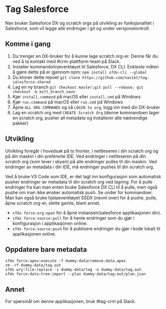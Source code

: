 # Tag Salesforce

Nav bruker Salesforce DX og scratch orgs på utvikling av funksjonalitet i Salesforce, som vil legge alle endringer i git og under versjonskontroll.

## Komme i gang

1. Du trenger en DX-bruker for å kunne lage scratch org-er. Denne får du ved å ta kontakt med #crm-plattform-team på Slack.
2. Installer kommandolinjeverktøyet til Salesforce, DX CLI. Enkleste måten å gjøre dette på er gjennom npm: `npm install sfdx-cli --global`
3. Du kloner dette repoet `git clone https://github.com/navikt/tag-salesforce-shared`
4. Lag en ny branch `git checkout master;git pull --rebase; git checkout -b mitt_branch_navn`
5. Kjør `install.command` på macOS eller `install.cmd` på Windows
6. Kjør `run.command` på macOS eller `run.cmd` på Windows
7. Åpne `ALL ORG COMMANDS` og så `LOGIN to org`, logg inn med din DX-bruker
8. Lag en scratch org med `CREATE Scratch Org` (denne kommandoen lager en scratch org, pusher all metadata og installerer alle nødvendige pakker)

## Utvikling

Utvikling foregår i hovedsak på to fronter, i nettleseren i din scratch org og på din maskin i din prefererte IDE. Ved endringer i nettleseren på din scratch org (som lever i skyen) på alle endringer pulles til din maskin. Ved endringer av metadata i din IDE, må endringer pushes til din scratch org.

Ved å bruke VS Code som IDE, er det lagt inn konfigurasjon som automatisk pusher endringer av metadata til din scratch org ved lagring. For å pulle endringer fra kan man enten bruke Salesforce DX CLI til å pulle, men også pushe om man ikke ønsker automatisk push. Se under for kommandoer. Man kan også bruke hjelpeverktøyet SSDX (nevnt over) for å pushe, pulle, åpne scratch org-er, slette gamle, blant annet.

* `sfdx force:org:open` for å åpne instansen(salesforce applikasjonen din).
* `sfdx force:source:pull` for å hente endringer som du gjør i konfigurasjon i applikasjonen online.
* `sfdx force:source:push` for å publisere endringer du gjør i kode lokalt til applikasjonen online.

## Oppdatere bare metadata
```
sfdx force:apex:execute -f dummy-data/remove-data.apex 
rm -rf dummy-data/tag.out
sfdx wry:file:replace -i dummy-data/tag -o dummy-data/tag.out
sfdx force:data:tree:import --plan dummy-data/tag.out/plan.json
```

## Annet

For spørsmål om denne applikasjonen, bruk #tag-crm på Slack.


